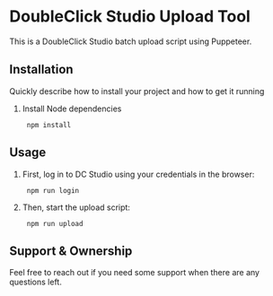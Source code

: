 # DoubleClick Studio Upload Tool
This is a DoubleClick Studio batch upload script using Puppeteer.

## Installation

Quickly describe how to install your project and how to get it running

1. Install Node dependencies

        npm install

## Usage

1. First, log in to DC Studio using your credentials in the browser:

        npm run login

2. Then, start the upload script:

        npm run upload


## Support & Ownership

Feel free to reach out if you need some support when there are any questions left.
